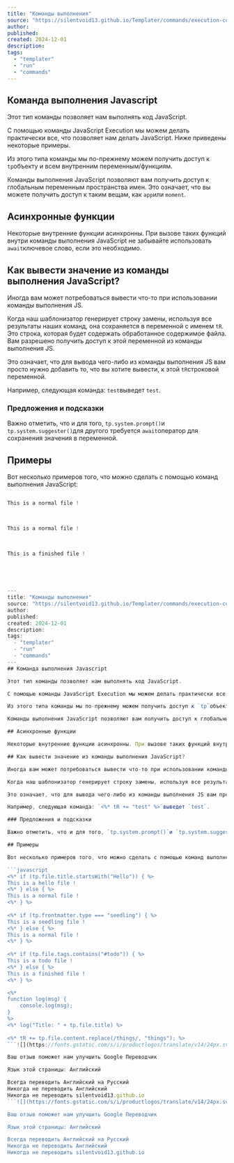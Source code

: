 ```yaml
---
title: "Команды выполнения"
source: "https://silentvoid13.github.io/Templater/commands/execution-command.html"
author:
published:
created: 2024-12-01
description:
tags:
  - "templater"
  - "run"
  - "commands"
---
```

## Команда выполнения Javascript

Этот тип команды позволяет нам выполнять код JavaScript.

С помощью команды JavaScript Execution мы можем делать практически все, что позволяет нам делать JavaScript. Ниже приведены некоторые примеры.

Из этого типа команды мы по-прежнему можем получить доступ к `tp`объекту и всем внутренним переменным/функциям.

Команды выполнения JavaScript позволяют вам получить доступ к глобальным переменным пространства имен. Это означает, что вы можете получить доступ к таким вещам, как `app`или `moment`.

## Асинхронные функции

Некоторые внутренние функции асинхронны. При вызове таких функций внутри команды выполнения JavaScript не забывайте использовать `await`ключевое слово, если это необходимо.

## Как вывести значение из команды выполнения JavaScript?

Иногда вам может потребоваться вывести что-то при использовании команды выполнения JS.

Когда наш шаблонизатор генерирует строку замены, используя все результаты наших команд, она сохраняется в переменной с именем `tR`. Это строка, которая будет содержать обработанное содержимое файла. Вам разрешено получить доступ к этой переменной из команды выполнения JS.

Это означает, что для вывода чего-либо из команды выполнения JS вам просто нужно добавить то, что вы хотите вывести, к этой `tR`строковой переменной.

Например, следующая команда: `test`выведет `test`.

### Предложения и подсказки

Важно отметить, что и для того, `tp.system.prompt()`и `tp.system.suggester()`для другого требуется `await`оператор для сохранения значения в переменной.

## Примеры

Вот несколько примеров того, что можно сделать с помощью команд выполнения JavaScript:

```javascript

This is a normal file !

    

This is a normal file !

    

This is a finished file !




    
---
title: "Команды выполнения"
source: "https://silentvoid13.github.io/Templater/commands/execution-command.html"
author:
published:
created: 2024-12-01
description:
tags:
  - "templater"
  - "run"
  - "commands"
---
## Команда выполнения Javascript

Этот тип команды позволяет нам выполнять код JavaScript.

С помощью команды JavaScript Execution мы можем делать практически все, что позволяет нам делать JavaScript. Ниже приведены некоторые примеры.

Из этого типа команды мы по-прежнему можем получить доступ к `tp`объекту и всем внутренним переменным/функциям.

Команды выполнения JavaScript позволяют вам получить доступ к глобальным переменным пространства имен. Это означает, что вы можете получить доступ к таким вещам, как `app`или `moment`.

## Асинхронные функции

Некоторые внутренние функции асинхронны. При вызове таких функций внутри команды выполнения JavaScript не забывайте использовать `await`ключевое слово, если это необходимо.

## Как вывести значение из команды выполнения JavaScript?

Иногда вам может потребоваться вывести что-то при использовании команды выполнения JS.

Когда наш шаблонизатор генерирует строку замены, используя все результаты наших команд, она сохраняется в переменной с именем `tR`. Это строка, которая будет содержать обработанное содержимое файла. Вам разрешено получить доступ к этой переменной из команды выполнения JS.

Это означает, что для вывода чего-либо из команды выполнения JS вам просто нужно добавить то, что вы хотите вывести, к этой `tR`строковой переменной.

Например, следующая команда: `<%* tR += "test" %>`выведет `test`.

### Предложения и подсказки

Важно отметить, что и для того, `tp.system.prompt()`и `tp.system.suggester()`для другого требуется `await`оператор для сохранения значения в переменной.

## Примеры

Вот несколько примеров того, что можно сделать с помощью команд выполнения JavaScript:

```javascript
<%* if (tp.file.title.startsWith("Hello")) { %>
This is a hello file !
<%* } else { %>
This is a normal file !
<%* } %>
    
<%* if (tp.frontmatter.type === "seedling") { %>
This is a seedling file !
<%* } else { %>
This is a normal file !
<%* } %>
    
<%* if (tp.file.tags.contains("#todo")) { %>
This is a todo file !
<%* } else { %>
This is a finished file !
<%* } %>

<%*
function log(msg) {
    console.log(msg);
}
%>
<%* log("Title: " + tp.file.title) %>
    
<%* tR += tp.file.content.replace(/things/, "things"); %>
```![](https://fonts.gstatic.com/s/i/productlogos/translate/v14/24px.svg)

Ваш отзыв поможет нам улучшить Google Переводчик

Язык этой страницы: Английский

Всегда переводить Английский на Русский  
Никогда не переводить Английский  
Никогда не переводить silentvoid13.github.io
```![](https://fonts.gstatic.com/s/i/productlogos/translate/v14/24px.svg)

Ваш отзыв поможет нам улучшить Google Переводчик

Язык этой страницы: Английский

Всегда переводить Английский на Русский  
Никогда не переводить Английский  
Никогда не переводить silentvoid13.github.io